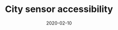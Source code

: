 ---
title: City sensor accessibility
date: "2020-02-10"
description: "Urbanode"
cover: "urbaniso_update2_Page_05.png"
---